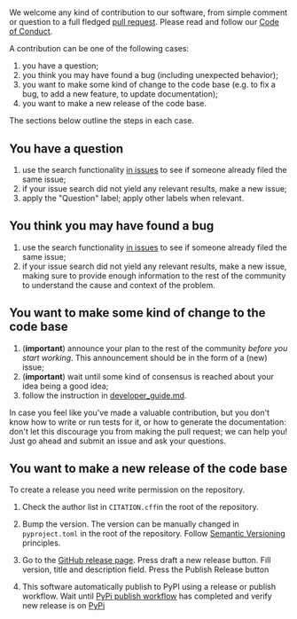 #

We welcome any kind of contribution to our software, from simple comment or
question to a full fledged [pull
request](https://help.github.com/articles/about-pull-requests/). Please read and
follow our [Code of Conduct](CODE_OF_CONDUCT.md).

A contribution can be one of the following cases:

1. you have a question;
1. you think you may have found a bug (including unexpected behavior);
1. you want to make some kind of change to the code base (e.g. to fix a bug, to add a new feature, to update documentation);
1. you want to make a new release of the code base.

The sections below outline the steps in each case.

## You have a question

1. use the search functionality [in
   issues](https://github.com/WUR-AI/diffwofost/issues) to see if someone
   already filed the same issue;
2. if your issue search did not yield any relevant results, make a new issue;
3. apply the "Question" label; apply other labels when relevant.

## You think you may have found a bug

1. use the search functionality [in
   issues](https://github.com/WUR-AI/diffwofost/issues) to see if someone
   already filed the same issue;
2. if your issue search did not yield any relevant results, make a new issue,
   making sure to provide enough information to the rest of the community to
   understand the cause and context of the problem.

## You want to make some kind of change to the code base

1. (**important**) announce your plan to the rest of the community *before you
   start working*. This announcement should be in the form of a (new) issue;
2. (**important**) wait until some kind of consensus is reached about your idea being a good idea;
3. follow the instruction in [developer_guide.md](developer_guide.md).

In case you feel like you've made a valuable contribution, but you don't know
how to write or run tests for it, or how to generate the documentation: don't
let this discourage you from making the pull request; we can help you! Just go
ahead and submit an issue and ask your questions.

## You want to make a new release of the code base

To create a release you need write permission on the repository.

1. Check the author list in `CITATION.cff`in
   the root of the repository.
2. Bump the version. The version can be manually changed in `pyproject.toml` in
   the root of the repository. Follow [Semantic Versioning](https://semver.org/)
   principles.

3. Go to the [GitHub release
   page](https://github.com/WUR-AI/diffwofost/releases). Press draft a new
   release button. Fill version, title and description field. Press the Publish
   Release button

4. This software automatically publish to PyPI using a release or publish
   workflow. Wait until [PyPi publish
   workflow](https://github.com/WUR-AI/diffwofost/actions/workflows/python-publish.yml)
   has completed and verify new release is on
   [PyPi](https://pypi.org/project/matchms/#history)
